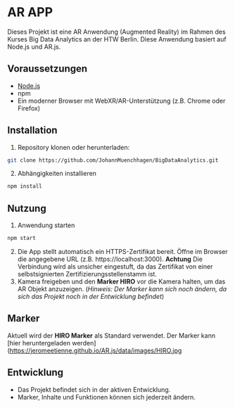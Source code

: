 # AR APP

Dieses Projekt ist eine AR Anwendung (Augmented Reality) im Rahmen des Kurses Big Data Analytics an der HTW Berlin.
Diese Anwendung basiert auf Node.js und AR.js.

## Voraussetzungen

* [Node.js](https://nodejs.org/en/download/)
* npm
* Ein moderner Browser mit WebXR/AR-Unterstützung (z.B. Chrome oder Firefox)

## Installation
1. Repository klonen oder herunterladen:
```bash
git clone https://github.com/JohannMuenchhagen/BigDataAnalytics.git
```
2. Abhängigkeiten installieren
```bash
npm install
```

## Nutzung
1. Anwendung starten
```bash
npm start
```
2. Die App stellt automatisch ein HTTPS-Zertifikat bereit. Öffne im Browser die angegebene URL (z.B. https://localhost:3000). **Achtung** Die Verbindung wird als unsicher eingestuft, da das Zertifikat von einer selbstsignierten Zertifizierungsstellenstamm ist.
3. Kamera freigeben und den **Marker HIRO** vor die Kamera halten, um das AR Objekt anzuzeigen. (*Hinweis: Der Marker kann sich noch ändern, da sich das Projekt noch in der Entwicklung befindet*)

## Marker
Aktuell wird der **HIRO Marker** als Standard verwendet.
Der Marker kann [hier heruntergeladen werden](https://jeromeetienne.github.io/AR.js/data/images/HIRO.jpg

## Entwicklung
* Das Projekt befindet sich in der aktiven Entwicklung.
* Marker, Inhalte und Funktionen können sich jederzeit ändern.